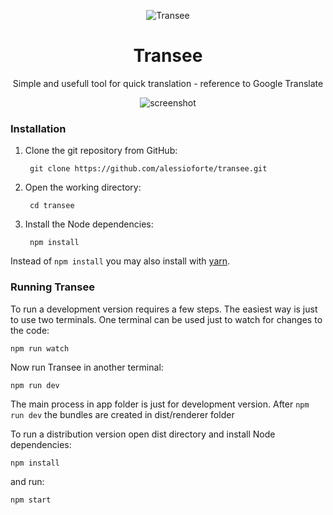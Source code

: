 <div align="center">

![Transee](https://alessioforte.github.io/transee/assets/icon_128x128.png)

# Transee
Simple and usefull tool for quick translation - reference to Google Translate

![screenshot](https://alessioforte.github.io/transee/assets/rainbow.png)

</div>


### Installation

1. Clone the git repository from GitHub:

        git clone https://github.com/alessioforte/transee.git

2. Open the working directory:

        cd transee

3. Install the Node dependencies:

        npm install

Instead of `npm install` you may also install with [yarn](https://github.com/yarnpkg/yarn).


### Running Transee

To run a development version requires a few steps. The easiest way is just to use two
terminals. One terminal can be used just to watch for changes to the code:

    npm run watch

Now run Transee in another terminal:

    npm run dev

The main process in app folder is just for development version. After `npm run dev` the bundles are created in dist/renderer folder

To run a distribution version open dist directory and install Node dependencies:

    npm install

and run:

    npm start
